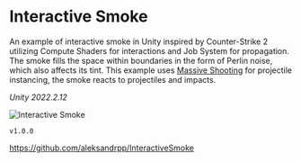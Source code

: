 # Interactive Smoke
An example of interactive smoke in Unity inspired by Counter-Strike 2 utilizing Compute Shaders for interactions and Job System for propagation. The smoke fills the space within boundaries in the form of Perlin noise, which also affects its tint. This example uses [Massive Shooting](https://github.com/aleksandrpp/MassiveShooting) for projectile instancing, the smoke reacts to projectiles and impacts.

_Unity 2022.2.12_

![Interactive Smoke](Assets/InteractiveSmoke/Media/Smoke.gif)

`v1.0.0`
<br>

https://github.com/aleksandrpp/InteractiveSmoke
